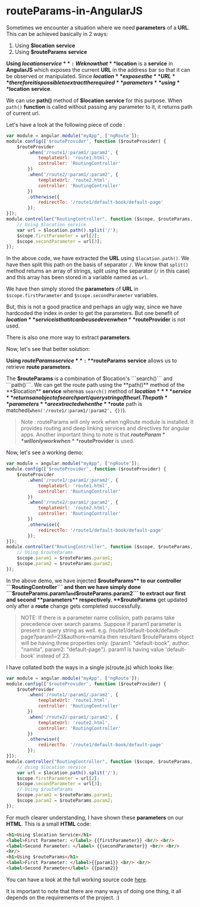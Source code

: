 # routeParams-in-AngularJS

Sometimes we encounter a situation where we need **parameters** of a **URL**. This can be achieved basically in 2 ways:

1. Using **$location** **service**
2. Using **$routeParams** **service**

**Using $location service**: We know that **$location** is a **service** in **AngularJS** which exposes the current **URL** in the address bar so that it can be observed or manipulated. Since **$location** exposes the **URL** therefore it is possible to extract the required **parameters** using **$location** **service**.

We can use **path()** method of **$location** **service** for this purpose. When ```path()``` **function** is called without passing any parameter to it, it returns path of current url.

Let's have a look at the following piece of code :

```JavaScript
var module = angular.module("myApp", ['ngRoute']);
module.config(['$routeProvider', function ($routeProvider) {
    $routeProvider
        .when('/route1/:param1/:param2', {
            templateUrl: 'route1.html',
            controller: 'RoutingController'
        })
        .when('/route2/:param1/:param2', {
            templateUrl: 'route2.html',
            controller: 'RoutingController'
        })
        .otherwise({
            redirectTo: '/route1/default-book/default-page'
        });
}]);
module.controller("RoutingController", function ($scope, $routeParams, $location) {
    // Using $location service
    var url = $location.path().split('/');
    $scope.firstParameter = url[2];
    $scope.secondParameter = url[3];
});
```

In the above code, we have extracted the **URL** using ```$location.path()```. We have then split this path on the basis of separator ```/```. We know that ```split()``` method returns an array of strings, split using the separator (```/``` in this case) and this array has been stored in a variable named as ```url```.

We have then simply stored the **parameters** of **URL** in ```$scope.firstParameter``` and ```$scope.secondParameter``` variables.

But, this is not a good practice and perhaps an ugly way, since we have hardcoded the index in order to get the parameters. But one benefit of **$location** service is that it can be used even when **$routeProvider** is not used.

There is also one more way to extract **parameters**.

Now, let's see that better solution:

**Using $routeParams service**: **$routeParams** **service** allows us to retrieve **route parameters**.

The **$routeParams** is a combination of $location's ```search()``` and ```path()```. We can get the route path using the **path()** method of the **$location** **service** whereas ```search()``` method of **$location** **service** returns an object of search part/query string of the url. The path **parameters** are extracted when the **$route** path is matched(```when('/route1/:param1/:param2', {})```).

> Note : routeParams will only work when ngRoute module is installed. It provides routing and deep linking services and directives for angular apps. Another important thing to note is that **$routeParam** will only work when **$routeProvider** is used.

Now, let's see a working demo:

```JavaScript
var module = angular.module("myApp", ['ngRoute']);
module.config(['$routeProvider', function ($routeProvider) {
    $routeProvider
        .when('/route1/:param1/:param2', {
            templateUrl: 'route1.html',
            controller: 'RoutingController'
        })
        .when('/route2/:param1/:param2', {
            templateUrl: 'route2.html',
            controller: 'RoutingController'
        })
        .otherwise({
            redirectTo: '/route1/default-book/default-page'
        });
}]);
module.controller("RoutingController", function ($scope, $routeParams, $location) {
    // Using $routeParams
    $scope.param1 = $routeParams.param1;
    $scope.param2 = $routeParams.param2;
});
```

In the above demo, we have injected **$routeParams** to our controller ```RoutingController``` and then we have simply done ```$routeParams.param1``` and ```$routeParams.param2``` to extract our first and second **parameters** respectively. **$routeParams** get updated only after a **route** change gets completed successfully.

> NOTE: If there is a parameter name collision, path params take precedence over search params. Suppose if param1 parameter is present in query string as well. e.g. /route1/default-book/default-page?param1=23&authore=namita then resultant $routeParams object will be having three properties only: {param1: "default-book", author: "namita", param2: "default-page"}. param1 is having value 'default-book' instead of 23.

I have collated both the ways in a single js(route.js) which looks like:

```JavaScript
var module = angular.module("myApp", ['ngRoute']);
module.config(['$routeProvider', function ($routeProvider) {
    $routeProvider
        .when('/route1/:param1/:param2', {
            templateUrl: 'route1.html',
            controller: 'RoutingController'
        })
        .when('/route2/:param1/:param2', {
            templateUrl: 'route2.html',
            controller: 'RoutingController'
        })
        .otherwise({
            redirectTo: '/route1/default-book/default-page'
        });
}]);
module.controller("RoutingController", function ($scope, $routeParams, $location) {
    // Using $location service
    var url = $location.path().split('/');
    $scope.firstParameter = url[2];
    $scope.secondParameter = url[3];
    // Using $routeParams
    $scope.param1 = $routeParams.param1;
    $scope.param2 = $routeParams.param2;
});
```

For much clearer understanding, I have shown these **parameters** on our **HTML**. This is a small **HTML** code:

```HTML
<h1>Using $location Service</h1>
<label>First Parameter: </label> {{firstParameter}} <br/> <br/>
<label>Second Parameter: </label> {{secondParameter}} <br/> <br/>
<hr/>
<h1>Using $routeParams</h1>
<label>First Parameter: </label>{{param1}} <br/> <br/>
<label>Second Parameter</label> {{param2}}
```

You can have a look at the full working source code [here](https://github.com/NamitaMalik/routeParams-in-AngularJS).

It is important to note that there are many ways of doing one thing, it all depends on the requirements of the project. :)